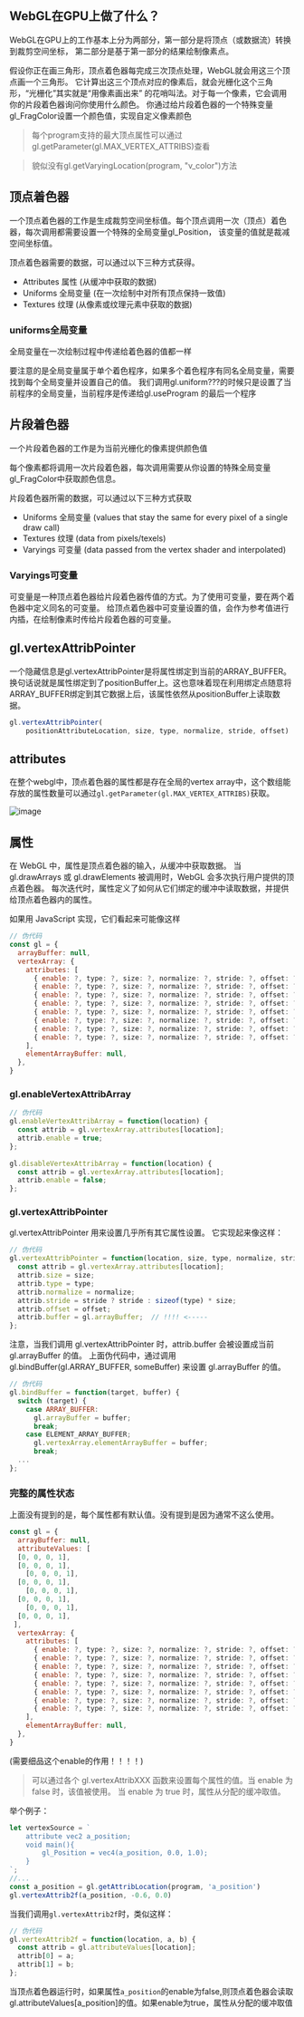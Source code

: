 ## WebGL在GPU上做了什么？
WebGL在GPU上的工作基本上分为两部分，第一部分是将顶点（或数据流）转换到裁剪空间坐标， 第二部分是基于第一部分的结果绘制像素点。



假设你正在画三角形，顶点着色器每完成三次顶点处理，WebGL就会用这三个顶点画一个三角形。 它计算出这三个顶点对应的像素后，就会光栅化这个三角形，“光栅化”其实就是“用像素画出来” 的花哨叫法。对于每一个像素，它会调用你的片段着色器询问你使用什么颜色。 你通过给片段着色器的一个特殊变量gl_FragColor设置一个颜色值，实现自定义像素颜色

>每个program支持的最大顶点属性可以通过gl.getParameter(gl.MAX_VERTEX_ATTRIBS)查看


>貌似没有gl.getVaryingLocation(program, "v_color")方法


## 顶点着色器
一个顶点着色器的工作是生成裁剪空间坐标值。每个顶点调用一次（顶点）着色器，每次调用都需要设置一个特殊的全局变量gl_Position， 该变量的值就是裁减空间坐标值。

顶点着色器需要的数据，可以通过以下三种方式获得。

- Attributes 属性 (从缓冲中获取的数据)
- Uniforms 全局变量 (在一次绘制中对所有顶点保持一致值)
- Textures 纹理 (从像素或纹理元素中获取的数据)


### uniforms全局变量
全局变量在一次绘制过程中传递给着色器的值都一样

要注意的是全局变量属于单个着色程序，如果多个着色程序有同名全局变量，需要找到每个全局变量并设置自己的值。 我们调用gl.uniform???的时候只是设置了当前程序的全局变量，当前程序是传递给gl.useProgram 的最后一个程序


## 片段着色器
一个片段着色器的工作是为当前光栅化的像素提供颜色值

每个像素都将调用一次片段着色器，每次调用需要从你设置的特殊全局变量gl_FragColor中获取颜色信息。

片段着色器所需的数据，可以通过以下三种方式获取
- Uniforms 全局变量 (values that stay the same for every pixel of a single draw call)
- Textures 纹理 (data from pixels/texels)
- Varyings 可变量 (data passed from the vertex shader and interpolated)

### Varyings可变量
可变量是一种顶点着色器给片段着色器传值的方式。为了使用可变量，要在两个着色器中定义同名的可变量。 给顶点着色器中可变量设置的值，会作为参考值进行内插，在绘制像素时传给片段着色器的可变量。

## gl.vertexAttribPointer
一个隐藏信息是gl.vertexAttribPointer是将属性绑定到当前的ARRAY_BUFFER。 换句话说就是属性绑定到了positionBuffer上。这也意味着现在利用绑定点随意将 
ARRAY_BUFFER绑定到其它数据上后，该属性依然从positionBuffer上读取数据。
```javascript
gl.vertexAttribPointer(
    positionAttributeLocation, size, type, normalize, stride, offset)
```


## attributes
在整个webgl中，顶点着色器的属性都是存在全局的vertex array中，这个数组能存放的属性数量可以通过`gl.getParameter(gl.MAX_VERTEX_ATTRIBS)`获取。



![image](../../../imgs/vertex.jpg)



## 属性
在 WebGL 中，属性是顶点着色器的输入，从缓冲中获取数据。 当 gl.drawArrays 或 gl.drawElements 被调用时，WebGL 会多次执行用户提供的顶点着色器。 每次迭代时，属性定义了如何从它们绑定的缓冲中读取数据，并提供给顶点着色器内的属性。

如果用 JavaScript 实现，它们看起来可能像这样

```js
// 伪代码
const gl = {
  arrayBuffer: null,
  vertexArray: {
    attributes: [
      { enable: ?, type: ?, size: ?, normalize: ?, stride: ?, offset: ?, buffer: ?, divisor: 0, },
      { enable: ?, type: ?, size: ?, normalize: ?, stride: ?, offset: ?, buffer: ?, divisor: 0, },
      { enable: ?, type: ?, size: ?, normalize: ?, stride: ?, offset: ?, buffer: ?, divisor: 0, },
      { enable: ?, type: ?, size: ?, normalize: ?, stride: ?, offset: ?, buffer: ?, divisor: 0, },
      { enable: ?, type: ?, size: ?, normalize: ?, stride: ?, offset: ?, buffer: ?, divisor: 0, },
      { enable: ?, type: ?, size: ?, normalize: ?, stride: ?, offset: ?, buffer: ?, divisor: 0, },
      { enable: ?, type: ?, size: ?, normalize: ?, stride: ?, offset: ?, buffer: ?, divisor: 0, },
      { enable: ?, type: ?, size: ?, normalize: ?, stride: ?, offset: ?, buffer: ?, divisor: 0, },
    ],
    elementArrayBuffer: null,
  },
}
```

### gl.enableVertexAttribArray
```js
// 伪代码
gl.enableVertexAttribArray = function(location) {
  const attrib = gl.vertexArray.attributes[location];
  attrib.enable = true;
};
 
gl.disableVertexAttribArray = function(location) {
  const attrib = gl.vertexArray.attributes[location];
  attrib.enable = false;
};
```

### gl.vertexAttribPointer
gl.vertexAttribPointer 用来设置几乎所有其它属性设置。 它实现起来像这样：
```js
// 伪代码
gl.vertexAttribPointer = function(location, size, type, normalize, stride, offset) {
  const attrib = gl.vertexArray.attributes[location];
  attrib.size = size;
  attrib.type = type;
  attrib.normalize = normalize;
  attrib.stride = stride ? stride : sizeof(type) * size;
  attrib.offset = offset;
  attrib.buffer = gl.arrayBuffer;  // !!!! <-----
};
```
注意，当我们调用 gl.vertexAttribPointer 时，attrib.buffer 会被设置成当前 gl.arrayBuffer 的值。 上面伪代码中，通过调用 gl.bindBuffer(gl.ARRAY_BUFFER, someBuffer) 来设置 gl.arrayBuffer 的值。

```js
// 伪代码
gl.bindBuffer = function(target, buffer) {
  switch (target) {
    case ARRAY_BUFFER:
      gl.arrayBuffer = buffer;
      break;
    case ELEMENT_ARRAY_BUFFER;
      gl.vertexArray.elementArrayBuffer = buffer;
      break;
  ...
};
```

### 完整的属性状态
上面没有提到的是，每个属性都有默认值。没有提到是因为通常不这么使用。

```js
const gl = {
  arrayBuffer: null,
  attributeValues: [
  [0, 0, 0, 1],
  [0, 0, 0, 1],
    [0, 0, 0, 1],
  [0, 0, 0, 1],
    [0, 0, 0, 1],
  [0, 0, 0, 1],
    [0, 0, 0, 1],
  [0, 0, 0, 1],
 ],
  vertexArray: {
    attributes: [
      { enable: ?, type: ?, size: ?, normalize: ?, stride: ?, offset: ?, buffer: ?, divisor: 0, },
      { enable: ?, type: ?, size: ?, normalize: ?, stride: ?, offset: ?, buffer: ?, divisor: 0, },
      { enable: ?, type: ?, size: ?, normalize: ?, stride: ?, offset: ?, buffer: ?, divisor: 0, },
      { enable: ?, type: ?, size: ?, normalize: ?, stride: ?, offset: ?, buffer: ?, divisor: 0, },
      { enable: ?, type: ?, size: ?, normalize: ?, stride: ?, offset: ?, buffer: ?, divisor: 0, },
      { enable: ?, type: ?, size: ?, normalize: ?, stride: ?, offset: ?, buffer: ?, divisor: 0, },
      { enable: ?, type: ?, size: ?, normalize: ?, stride: ?, offset: ?, buffer: ?, divisor: 0, },
      { enable: ?, type: ?, size: ?, normalize: ?, stride: ?, offset: ?, buffer: ?, divisor: 0, },
    ],
    elementArrayBuffer: null,
  },
}
```
(需要细品这个enable的作用！！！！)
>可以通过各个 gl.vertexAttribXXX 函数来设置每个属性的值。当 enable 为 false 时，该值被使用。 
当 enable 为 true 时，属性从分配的缓冲取值。

举个例子：

```js
let vertexSource = `
    attribute vec2 a_position;
    void main(){
        gl_Position = vec4(a_position, 0.0, 1.0);
    }
`;
//...
const a_position = gl.getAttribLocation(program, 'a_position')
gl.vertexAttrib2f(a_position, -0.6, 0.0)
```

当我们调用`gl.vertexAttrib2f`时，类似这样：

```js
// 伪代码
gl.vertexAttrib2f = function(location, a, b) {
  const attrib = gl.attributeValues[location];
  attrib[0] = a;
  attrib[1] = b;
};
```
当顶点着色器运行时，如果属性`a_position`的enable为false,则顶点着色器会读取gl.attributeValues[a_position]的值。如果enable为true，属性从分配的缓冲取值